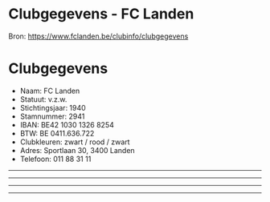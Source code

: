 # Clubgegevens - FC Landen

Bron: https://www.fclanden.be/clubinfo/clubgegevens

# Clubgegevens

* Naam: FC Landen
* Statuut: v.z.w.
* Stichtingsjaar: 1940
* Stamnummer: 2941
* IBAN: BE42 1030 1326 8254
* BTW: BE 0411.636.722
* Clubkleuren: zwart / rood / zwart
* Adres: Sportlaan 30, 3400 Landen
* Telefoon: 011 88 31 11

---



---

---

---




